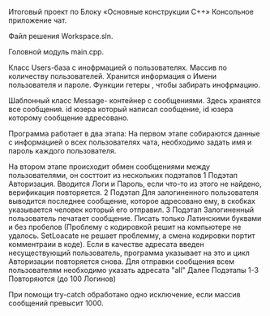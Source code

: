 Итоговый проект по Блоку «Основные конструкции C++»
Консольное приложение чат.

Файл решения Workspace.sln. 

Головной модуль main.cpp.

Класс
Users-база с инофрмацией о пользователях. Массив по количеству пользователей. Хранится информация о Имени пользователя и пароле. Функции гетеры , чтобы забирать инофрмацию.

Шаблонный класс
Message- контейнер с сообщениями. Здесь хранятся все сообщения. id юзера который написал сообщение, id юзера которому сообщение адресовано. 

Программа работает в два этапа:
На первом этапе собираются данные с информацией о всех пользователях чата, необходимо задать имя и пароль каждого пользователя. 

На втором этапе происходит обмен сообщениями между пользователями, он состтоит из нескольких подэтапов
1 Подэтап Авторизация. Вводится Логи и Пароль, если что-то из этого не найдено, верификация повторяется.
2 Подэтап Для залогиненного пользователя выводится последнее сообщение, которое адресовано ему, в скобках указывается человек который его отправил.
3 Подэтап Залогиненный пользователь печатает сообщение. Писать только Латинскими буквами и без пробелов (Проблему с кодировкой решит на компьютере не удалось. SetLoacate не решает проблемму, а смена кодировки портит комментраии в коде). Если в качестве адресата введен несуществующий пользователь, программа указывает на это и цикл Авторизации повторяется снова. Для отправки сообщения всем пользователям необходимо указать адресата "all"
Далее Подэтапы 1-3 Повторяются (до 100 Логинов)

При помощи try-catch обработано одно исключение, если массив сообщений превысит 1000.

